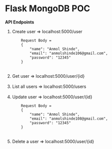 # Flask MongoDB POC

**API Endpoints**

<ol>
<li>Create user => localhost:5000/user</li>

        Request Body =
        {
            "name": "Anmol Shinde",
            "email": "anmolshinde106@gmail.com",
            "password": "12345"
        }
<br>
<li>Get user => localhost:5000/user/{id}</li>
     <br>
<li>List all users => localhost:5000/users</li>
     <br>
<li>Update user => localhost:5000/user/{id} </li>

        Request Body =
        {
            "name": "Anmol Shinde",
            "email": "anmolshinde108@gmail.com",
            "password": "12345"
        }

<br>
<li>Delete a user => localhost:5000/user/{id}</li>
</ol>
